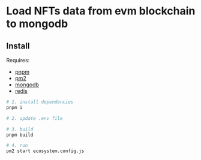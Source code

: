 # Load NFTs data from evm blockchain to mongodb

## Install

Requires:

- [pnpm](https://pnpm.io/installation)
- [pm2](https://pm2.keymetrics.io/docs/usage/quick-start/)
- [mongodb](https://docs.mongodb.com/manual/installation/)
- [redis](https://redis.io/topics/quickstart)

```bash
# 1. install dependencies
pnpm i

# 2. update .env file

# 3. build
pnpm build

# 4. run
pm2 start ecosystem.config.js
```
